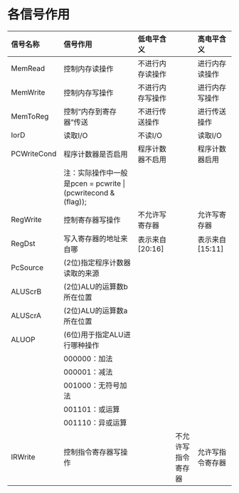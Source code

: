# 各信号作用

|信号名称|信号作用|低电平含义||高电平含义|
|:--|:--|:--|:--|:--|
|MemRead|控制内存读操作|不进行内存读操作||进行内存读操作|
|MemWrite|控制内存写操作|不进行内存写操作||进行内存写操作|
|MemToReg|控制“内存到寄存器”传送|不进行传送操作||进行传送操作|
|IorD|读取I/O|不读I/O||读取I/O|
|PCWriteCond|程序计数器是否启用|程序计数器不启用||程序计数器启用|
||注：实际操作中一般是pcen = pcwrite \| (pcwritecond & (flag));||||
|RegWrite|控制寄存器写操作|不允许写寄存器||允许写寄存器|
|RegDst|写入寄存器的地址来自哪|表示来自[20:16]||表示来自[15:11]|
|PcSource|(2位)指定程序计数器读取的来源||||
|ALUScrB|(2位)ALU的运算数b所在位置||||
|ALUScrA|(2位)ALU的运算数a所在位置||||
|ALUOP|(6位)用于指定ALU进行哪种操作||||
||000000：加法||||
||000001：减法||||
||001000：无符号加法||||
||001101：或运算||||
||001110：异或运算||||
|IRWrite|控制指令寄存器写操作||不允许写指令寄存器|允许写指令寄存器|
